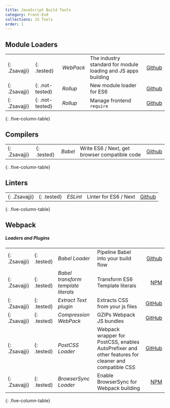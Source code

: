 ```yaml
---
title: JavaScript Build Tools
category: Front-End
collections: JS Tools
order: 1
---
```


## Module Loaders

| | | | | |
| --- | --- | --- | --- | ---: |
| [](){: .Zsavajji} | ![](){: .tested} | *WebPack* | The industry standard for module loading and JS apps building | [Github](https://github.com/webpack/webpack) |
| [](){: .Zsavajji} | ![](){: .not-tested} | *Rollup* | New module loader for ES6 | [Github](https://github.com/rollup/rollup) |
| [](){: .Zsavajji} | ![](){: .not-tested} | *Rollup* | Manage frontend `require` | [Github](https://github.com/substack/node-browserify) |
{: .five-column-table}

## Compilers

| | | | | |
| --- | --- | --- | --- | ---: |
| [](){: .Zsavajji} | ![](){: .tested} | *Babel* | Write ES6 / Next, get browser compatible code | [Github](https://github.com/babel/babel) |
{: .five-column-table}

## Linters

| | | | | |
| --- | --- | --- | --- | ---: |
| [](){: .Zsavajji} | ![](){: .tested} | *ESLint* | Linter for ES6 / Next | [Github](https://github.com/eslint/eslint) |
{: .five-column-table}

## Webpack

##### Loaders and Plugins 

| | | | | |
| --- | --- | --- | --- | ---: |
| [](){: .Zsavajji} | ![](){: .tested} | *Babel Loader* | Pipeline Babel into your build flow | [Github](https://github.com/babel/babel-loader) |
| [](){: .Zsavajji} | ![](){: .tested} | *Babel transform template literals* | Transform ES6 Template literals | [NPM](https://www.npmjs.com/package/babel-plugin-transform-es2015-template-literals) |
| [](){: .Zsavajji} | ![](){: .tested} | *Extract Text plugin* | Extracts CSS from your js files | [GitHub](https://github.com/webpack-contrib/extract-text-webpack-plugin) |
| [](){: .Zsavajji} | ![](){: .tested} | *Compression WebPack* | GZIPs Webpack JS bundles | [GitHub](https://github.com/webpack-contrib/compression-webpack-plugin) |
| [](){: .Zsavajji} | ![](){: .tested} | *PostCSS Loader* | Webpack wrapper for PostCSS, enables AutoPrefixer and other features for cleaner and compatible CSS | [GitHub](https://github.com/postcss/postcss-loader) |
| [](){: .Zsavajji} | ![](){: .tested} | *BrowserSync Loader* | Enable BrowserSync for Webpack building | [NPM](https://www.npmjs.com/package/browser-sync-webpack-plugin) |
{: .five-column-table}